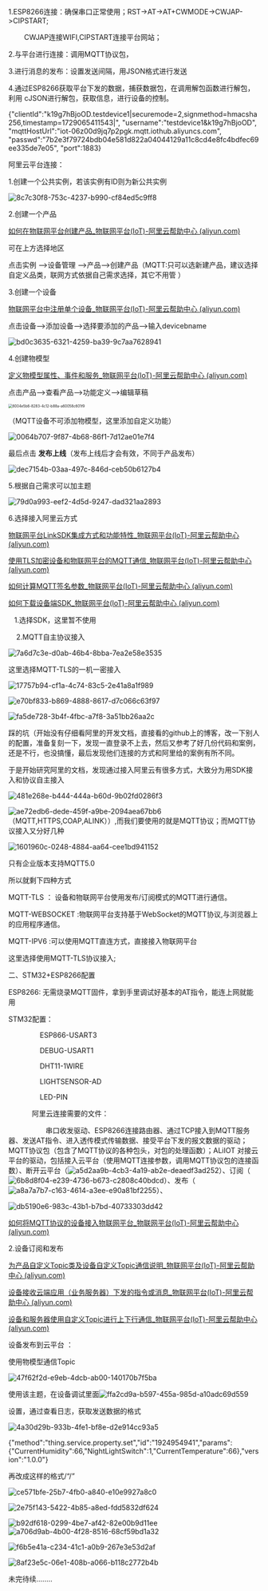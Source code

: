 1.ESP8266连接：确保串口正常使用；RST->AT->AT+CWMODE->CWJAP->CIPSTART;

        CWJAP连接WIFI,CIPSTART连接平台网站；

2.与平台进行连接：调用MQTT协议包，

3.进行消息的发布：设置发送间隔，用JSON格式进行发送

4.通过ESP8266获取平台下发的数据，捕获数据包，在调用解包函数进行解包，利用 cJSON进行解包，获取信息，进行设备的控制。

{"clientId":"k19g7hBjoOD.testdevice1|securemode=2,signmethod=hmacsha256,timestamp=1729065411543|",
    "username":"testdevice1&k19g7hBjoOD",
    "mqttHostUrl":"iot-06z00d9jq7p2pgk.mqtt.iothub.aliyuncs.com",
    "passwd":"7b2e3f79724bdb04e581d822a04044129a11c8cd4e8fc4bdfec69ee335de7e05",
    "port":1883}





阿里云平台连接：

1.创建一个公共实例，若该实例有ID则为新公共实例

![8c7c30f8-753c-4237-b990-cf84ed5c9ff8](file:///C:/Users/SHARK/Pictures/Typedown/8c7c30f8-753c-4237-b990-cf84ed5c9ff8.png)

2.创建一个产品

[如何在物联网平台创建产品_物联网平台(IoT)-阿里云帮助中心 (aliyun.com)](https://help.aliyun.com/zh/iot/user-guide/create-a-product?spm=5176.11485173.console-base_help.dexternal.4f2e59afF4dTYD)

可在上方选择地区

点击实例 -->设备管理 -->产品-->创建产品（MQTT:只可以选新建产品，建议选择自定义品类，联网方式依据自己需求选择，其它不用管 ）

3.创建一个设备

[物联网平台中注册单个设备_物联网平台(IoT)-阿里云帮助中心 (aliyun.com)](https://help.aliyun.com/zh/iot/user-guide/create-a-device?spm=5176.11485173.console-base_help.dexternal.4f2e59afF4dTYD)

点击设备-->添加设备-->选择要添加的产品-->输入devicebname

![bd0c3635-6321-4259-ba39-9c7aa7628941](file:///C:/Users/SHARK/Pictures/Typedown/bd0c3635-6321-4259-ba39-9c7aa7628941.png)

4.创建物模型

[定义物模型属性、事件和服务_物联网平台(IoT)-阿里云帮助中心 (aliyun.com)](https://help.aliyun.com/zh/iot/user-guide/add-a-tsl-feature?spm=5176.11485173.console-base_help.dexternal.4f2e59afF4dTYD)

点击产品-->查看产品-->功能定义-->编辑草稿

<img src="file:///C:/Users/SHARK/Pictures/Typedown/8004e5b6-8283-4c12-b88a-a60058c601f9.png" title="" alt="8004e5b6-8283-4c12-b88a-a60058c601f9" style="zoom:50%;">

（MQTT设备不可添加物模型，这里添加自定义功能）

![0064b707-9f87-4b68-86f1-7d12ae01e7f4](file:///C:/Users/SHARK/Pictures/Typedown/0064b707-9f87-4b68-86f1-7d12ae01e7f4.png)

最后点击 **发布上线**（发布上线后才会有效，不同于产品发布）

![dec7154b-03aa-497c-846d-ceb50b6127b4](file:///C:/Users/SHARK/Pictures/Typedown/dec7154b-03aa-497c-846d-ceb50b6127b4.png)

5.根据自己需求可以加主题

![79d0a993-eef2-4d5d-9247-dad321aa2893](file:///C:/Users/SHARK/Pictures/Typedown/79d0a993-eef2-4d5d-9247-dad321aa2893.png)



6.选择接入阿里云方式

[物联网平台LinkSDK集成方式和功能特性_物联网平台(IoT)-阿里云帮助中心 (aliyun.com)](https://help.aliyun.com/zh/iot/developer-reference/link-sdks?spm=5176.11485173.console-base_help.dexternal.4f2e59afF4dTYD)

[使用TLS加密设备和物联网平台的MQTT通信_物联网平台(IoT)-阿里云帮助中心 (aliyun.com)](https://help.aliyun.com/zh/iot/user-guide/establish-mqtt-connections-over-tcp?spm=a2c4g.11186623.0.i2)

[如何计算MQTT签名参数_物联网平台(IoT)-阿里云帮助中心 (aliyun.com)](https://help.aliyun.com/zh/iot/user-guide/how-do-i-obtain-mqtt-parameters-for-authentication?spm=a2c4g.11186623.0.0.6fc2283cwa1lxp#task-2100587)

[如何下载设备端SDK_物联网平台(IoT)-阿里云帮助中心 (aliyun.com)](https://help.aliyun.com/zh/iot/user-guide/download-device-sdks?spm=a2c4g.11186623.0.0.7df23b30NiJ9vP)

   1.选择SDK，这里暂不使用

    2.MQTT自主协议接入

![7a6d7c3e-d0ab-46b4-8bba-7ea2e58e3535](file:///C:/Users/SHARK/Pictures/Typedown/7a6d7c3e-d0ab-46b4-8bba-7ea2e58e3535.png)

这里选择MQTT-TLS的一机一密接入

![17757b94-cf1a-4c74-83c5-2e41a8a1f989](file:///C:/Users/SHARK/Pictures/Typedown/17757b94-cf1a-4c74-83c5-2e41a8a1f989.png)

![e70bf833-b869-4888-8617-d7c066c63f97](file:///C:/Users/SHARK/Pictures/Typedown/e70bf833-b869-4888-8617-d7c066c63f97.png)

![fa5de728-3b4f-4fbc-a7f8-3a51bb26aa2c](file:///C:/Users/SHARK/Pictures/Typedown/fa5de728-3b4f-4fbc-a7f8-3a51bb26aa2c.png)

踩的坑（开始没有仔细看阿里的开发文档，直接看的github上的博客，改一下别人的配置，准备复刻一下，发现一直登录不上去，然后又参考了好几份代码和案例，还是不行，也没搞懂，最后发现他们连接的方式和阿里给的案例有所不同。

于是开始研究阿里的文档，发现通过接入阿里云有很多方式，大致分为用SDK接入和协议自主接入

![481e268e-b444-444a-b60d-9b02fd0286f3](file:///C:/Users/SHARK/Pictures/Typedown/481e268e-b444-444a-b60d-9b02fd0286f3.png)

![ae72edb6-dede-459f-a9be-2094aea67bb6](file:///C:/Users/SHARK/Pictures/Typedown/ae72edb6-dede-459f-a9be-2094aea67bb6.png)（MQTT,HTTPS,COAP,ALINK））,而我们要使用的就是MQTT协议；而MQTT协议接入又分好几种

![1601960c-0248-4884-aa64-cee1bd941152](file:///C:/Users/SHARK/Pictures/Typedown/1601960c-0248-4884-aa64-cee1bd941152.png)

只有企业版本支持MQTT5.0

所以就剩下四种方式

MQTT-TLS ： 设备和物联网平台使用发布/订阅模式的MQTT进行通信。

MQTT-WEBSOCKET :物联网平台支持基于WebSocket的MQTT协议,与浏览器上的应用程序通信。



MQTT-IPV6 :可以使用MQTT直连方式，直接接入物联网平台



这里选择使用MQTT-TLS协议接入;









二、STM32+ESP8266配置

ESP8266: 无需烧录MQTT固件，拿到手里调试好基本的AT指令，能连上网就能用



STM32配置：

                ESP866-USART3

                DEBUG-USART1

                DHT11-1WIRE

                LIGHTSENSOR-AD

                LED-PIN

            阿里云连接需要的文件：

                   串口收发驱动、ESP8266连接路由器、通过TCP接入到MQTT服务器、发送AT指令、进入透传模式传输数据、接受平台下发的报文数据的驱动； MQTT协议包（包含了MQTT协议的各种包头，对包的处理函数）；ALiIOT 对接云平台的驱动，包括接入云平台（使用MQTT连接参数，调用MQTT协议包的连接函数）、断开云平台（![a5d2aa9b-4cb3-4a19-ab2e-deaedf3ad252](file:///C:/Users/SHARK/Pictures/Typedown/a5d2aa9b-4cb3-4a19-ab2e-deaedf3ad252.png)）、订阅（![6b8d8f04-e239-4736-b673-c2808c40bdcd](file:///C:/Users/SHARK/Pictures/Typedown/6b8d8f04-e239-4736-b673-c2808c40bdcd.png)）、发布（![a8a7a7b7-c163-4614-a3ee-e90a81bf2255](file:///C:/Users/SHARK/Pictures/Typedown/a8a7a7b7-c163-4614-a3ee-e90a81bf2255.png)）、

![db5190e6-983c-43b1-b7bd-40733303dd42](file:///C:/Users/SHARK/Pictures/Typedown/db5190e6-983c-43b1-b7bd-40733303dd42.png)

[如何将MQTT协议的设备接入物联网平台_物联网平台(IoT)-阿里云帮助中心 (aliyun.com)](https://help.aliyun.com/zh/iot/developer-reference/example#title-yyz-j0w-wyy)

2.设备订阅和发布

[为产品自定义Topic类及设备自定义Topic通信说明_物联网平台(IoT)-阿里云帮助中心 (aliyun.com)](https://help.aliyun.com/zh/iot/user-guide/use-custom-topics?spm=a2c4g.11186623.0.0.5b521c5ahVWRrK)

[设备接收云端应用（业务服务器）下发的指令或消息_物联网平台(IoT)-阿里云帮助中心 (aliyun.com)](https://help.aliyun.com/zh/iot/getting-started/send-commands-from-iot-platform-to-devices-1?spm=a2c4g.11186623.0.0.58643a21rsP0A3)

[设备和服务器使用自定义Topic进行上下行通信_物联网平台(IoT)-阿里云帮助中心 (aliyun.com)](https://help.aliyun.com/zh/iot/use-cases/use-custom-topics-for-communication?spm=a2c4g.11186623.0.0.58643a21rsP0A3)

设备发布到云平台 ：

使用物模型通信Topic

![47f62f2d-e9eb-4dcb-ab00-140170b7f5ba](file:///C:/Users/SHARK/Pictures/Typedown/47f62f2d-e9eb-4dcb-ab00-140170b7f5ba.png)



使用该主题，在设备调试里面![ffa2cd9a-b597-455a-985d-a10adc69d559](file:///C:/Users/SHARK/Pictures/Typedown/ffa2cd9a-b597-455a-985d-a10adc69d559.png)

设置，通过查看日志，获取发送数据的格式

![4a30d29b-933b-4fe1-bf8e-d2e914cc93a5](file:///C:/Users/SHARK/Pictures/Typedown/4a30d29b-933b-4fe1-bf8e-d2e914cc93a5.png)

{"method":"thing.service.property.set","id":"1924954941","params":{"CurrentHumidity":66,"NightLightSwitch":1,"CurrentTemperature":66},"version":"1.0.0"}

再改成这样的格式/“/”



![ce571bfe-25b7-4fb0-a840-e10e9927a8c0](file:///C:/Users/SHARK/Pictures/Typedown/ce571bfe-25b7-4fb0-a840-e10e9927a8c0.png)

![2e75f143-5422-4b85-a8ed-fdd5832df624](file:///C:/Users/SHARK/Pictures/Typedown/2e75f143-5422-4b85-a8ed-fdd5832df624.png)

![b92df618-0299-4be7-af42-82e00b9d11ee](file:///C:/Users/SHARK/Pictures/Typedown/b92df618-0299-4be7-af42-82e00b9d11ee.png)![a706d9ab-4b00-4f28-8516-68cf59bd1a32](file:///C:/Users/SHARK/Pictures/Typedown/a706d9ab-4b00-4f28-8516-68cf59bd1a32.png) 

![f6b5e41a-c234-41c1-a0b9-267e3e53d2af](file:///C:/Users/SHARK/Pictures/Typedown/f6b5e41a-c234-41c1-a0b9-267e3e53d2af.png)

![8af23e5c-06e1-408b-a066-b118c2772b4b](file:///C:/Users/SHARK/Pictures/Typedown/8af23e5c-06e1-408b-a066-b118c2772b4b.png)

未完待续........
